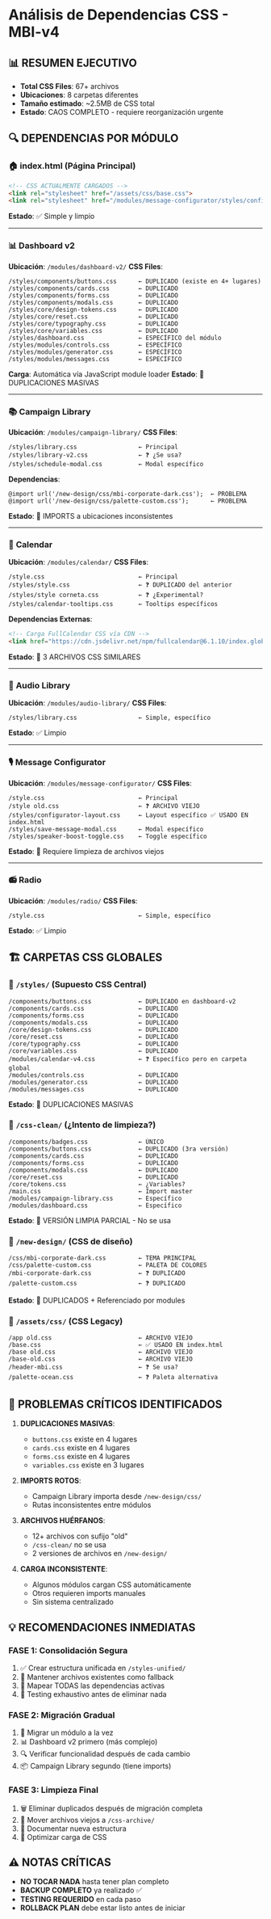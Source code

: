 # Análisis de Dependencias CSS - MBI-v4

## 📊 RESUMEN EJECUTIVO
- **Total CSS Files**: 67+ archivos
- **Ubicaciones**: 8 carpetas diferentes
- **Tamaño estimado**: ~2.5MB de CSS total
- **Estado**: CAOS COMPLETO - requiere reorganización urgente

## 🔍 DEPENDENCIAS POR MÓDULO

### 🏠 **index.html** (Página Principal)
```html
<!-- CSS ACTUALMENTE CARGADOS -->
<link rel="stylesheet" href="/assets/css/base.css">
<link rel="stylesheet" href="/modules/message-configurator/styles/configurator-layout.css">
```
**Estado**: ✅ Simple y limpio

---

### 📊 **Dashboard v2**
**Ubicación**: `/modules/dashboard-v2/`
**CSS Files**:
```
/styles/components/buttons.css      ← DUPLICADO (existe en 4+ lugares)
/styles/components/cards.css        ← DUPLICADO
/styles/components/forms.css        ← DUPLICADO
/styles/components/modals.css       ← DUPLICADO
/styles/core/design-tokens.css      ← DUPLICADO
/styles/core/reset.css              ← DUPLICADO
/styles/core/typography.css         ← DUPLICADO
/styles/core/variables.css          ← DUPLICADO
/styles/dashboard.css               ← ESPECÍFICO del módulo
/styles/modules/controls.css        ← ESPECÍFICO
/styles/modules/generator.css       ← ESPECÍFICO
/styles/modules/messages.css        ← ESPECÍFICO
```
**Carga**: Automática vía JavaScript module loader
**Estado**: 🚨 DUPLICACIONES MASIVAS

---

### 📚 **Campaign Library**
**Ubicación**: `/modules/campaign-library/`
**CSS Files**:
```
/styles/library.css                 ← Principal
/styles/library-v2.css              ← ❓ ¿Se usa?
/styles/schedule-modal.css          ← Modal específico
```
**Dependencias**:
```
@import url('/new-design/css/mbi-corporate-dark.css');  ← PROBLEMA
@import url('/new-design/css/palette-custom.css');      ← PROBLEMA
```
**Estado**: 🚨 IMPORTS a ubicaciones inconsistentes

---

### 📅 **Calendar**
**Ubicación**: `/modules/calendar/`
**CSS Files**:
```
/style.css                          ← Principal
/styles/style.css                   ← ❓ DUPLICADO del anterior
/styles/style corneta.css           ← ❓ ¿Experimental?
/styles/calendar-tooltips.css       ← Tooltips específicos
```
**Dependencias Externas**:
```html
<!-- Carga FullCalendar CSS vía CDN -->
<link href="https://cdn.jsdelivr.net/npm/fullcalendar@6.1.10/index.global.min.css">
```
**Estado**: 🚨 3 ARCHIVOS CSS SIMILARES

---

### 🎵 **Audio Library**
**Ubicación**: `/modules/audio-library/`
**CSS Files**:
```
/styles/library.css                 ← Simple, específico
```
**Estado**: ✅ Limpio

---

### 🎙️ **Message Configurator**
**Ubicación**: `/modules/message-configurator/`
**CSS Files**:
```
/style.css                          ← Principal
/style old.css                      ← ❓ ARCHIVO VIEJO
/styles/configurator-layout.css     ← Layout específico ✅ USADO EN index.html
/styles/save-message-modal.css      ← Modal específico
/styles/speaker-boost-toggle.css    ← Toggle específico
```
**Estado**: 🔧 Requiere limpieza de archivos viejos

---

### 📻 **Radio**
**Ubicación**: `/modules/radio/`
**CSS Files**:
```
/style.css                          ← Simple, específico
```
**Estado**: ✅ Limpio

## 🏗️ CARPETAS CSS GLOBALES

### 📂 `/styles/` (Supuesto CSS Central)
```
/components/buttons.css             ← DUPLICADO en dashboard-v2
/components/cards.css               ← DUPLICADO
/components/forms.css               ← DUPLICADO
/components/modals.css              ← DUPLICADO
/core/design-tokens.css             ← DUPLICADO
/core/reset.css                     ← DUPLICADO
/core/typography.css                ← DUPLICADO
/core/variables.css                 ← DUPLICADO
/modules/calendar-v4.css            ← ❓ Específico pero en carpeta global
/modules/controls.css               ← DUPLICADO
/modules/generator.css              ← DUPLICADO
/modules/messages.css               ← DUPLICADO
```
**Estado**: 🚨 DUPLICACIONES MASIVAS

### 📂 `/css-clean/` (¿Intento de limpieza?)
```
/components/badges.css              ← ÚNICO
/components/buttons.css             ← DUPLICADO (3ra versión)
/components/cards.css               ← DUPLICADO
/components/forms.css               ← DUPLICADO
/components/modals.css              ← DUPLICADO
/core/reset.css                     ← DUPLICADO
/core/tokens.css                    ← ¿Variables?
/main.css                           ← Import master
/modules/campaign-library.css       ← Específico
/modules/dashboard.css              ← Específico
```
**Estado**: 🤔 VERSIÓN LIMPIA PARCIAL - No se usa

### 📂 `/new-design/` (CSS de diseño)
```
/css/mbi-corporate-dark.css         ← TEMA PRINCIPAL
/css/palette-custom.css             ← PALETA DE COLORES
/mbi-corporate-dark.css             ← ❓ DUPLICADO
/palette-custom.css                 ← ❓ DUPLICADO
```
**Estado**: 🚨 DUPLICADOS + Referenciado por modules

### 📂 `/assets/css/` (CSS Legacy)
```
/app old.css                        ← ARCHIVO VIEJO
/base.css                           ← ✅ USADO EN index.html
/base old.css                       ← ARCHIVO VIEJO
/base-old.css                       ← ARCHIVO VIEJO
/header-mbi.css                     ← ❓ Se usa?
/palette-ocean.css                  ← ❓ Paleta alternativa
```

## 🚨 PROBLEMAS CRÍTICOS IDENTIFICADOS

1. **DUPLICACIONES MASIVAS**:
   - `buttons.css` existe en 4 lugares
   - `cards.css` existe en 4 lugares  
   - `forms.css` existe en 4 lugares
   - `variables.css` existe en 3 lugares

2. **IMPORTS ROTOS**:
   - Campaign Library importa desde `/new-design/css/`
   - Rutas inconsistentes entre módulos

3. **ARCHIVOS HUÉRFANOS**:
   - 12+ archivos con sufijo "old" 
   - `/css-clean/` no se usa
   - 2 versiones de archivos en `/new-design/`

4. **CARGA INCONSISTENTE**:
   - Algunos módulos cargan CSS automáticamente
   - Otros requieren imports manuales
   - Sin sistema centralizado

## 💡 RECOMENDACIONES INMEDIATAS

### FASE 1: Consolidación Segura
1. ✅ Crear estructura unificada en `/styles-unified/`
2. 🔄 Mantener archivos existentes como fallback
3. 📝 Mapear TODAS las dependencias activas
4. 🧪 Testing exhaustivo antes de eliminar nada

### FASE 2: Migración Gradual  
1. 🎯 Migrar un módulo a la vez
2. 📊 Dashboard v2 primero (más complejo)
3. 🔍 Verificar funcionalidad después de cada cambio
4. 📦 Campaign Library segundo (tiene imports)

### FASE 3: Limpieza Final
1. 🗑️ Eliminar duplicados después de migración completa
2. 📁 Mover archivos viejos a `/css-archive/`
3. 📖 Documentar nueva estructura
4. 🚀 Optimizar carga de CSS

## ⚠️ NOTAS CRÍTICAS
- **NO TOCAR NADA** hasta tener plan completo
- **BACKUP COMPLETO** ya realizado ✅
- **TESTING REQUERIDO** en cada paso
- **ROLLBACK PLAN** debe estar listo antes de iniciar